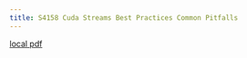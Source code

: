 ```yaml
---
title: S4158 Cuda Streams Best Practices Common Pitfalls
---
```


[local pdf](../../../pdfs/S4158-cuda-streams-best-practices-common-pitfalls.pdf)